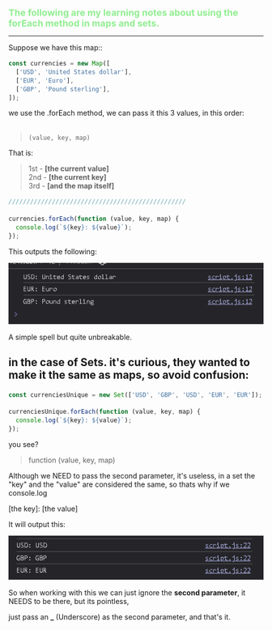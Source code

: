 <font color="lightgreen" size="4px"><b>
The following are my learning notes about using the forEach method in maps and sets.
</b></font>

---

Suppose we have this map::

```javascript
const currencies = new Map([
  ['USD', 'United States dollar'],
  ['EUR', 'Euro'],
  ['GBP', 'Pound sterling'],
]);
```

we use the .forEach method, we can pass it this 3 values, in this order:
<br><br>

> `(value, key, map)`

That is:

> 1st - **[the current value]**<br>
> 2nd - **[the current key]**<br>
> 3rd - **[and the map itself]**<br>

```javascript
/////////////////////////////////////////////////

currencies.forEach(function (value, key, map) {
  console.log(`${key}: ${value}`);
});
```

This outputs the following:

![alt text](image.png)

A simple spell but quite unbreakable.

## in the case of Sets. it's curious, they wanted to make it the same as maps, so avoid confusion:

```javascript
const currenciesUnique = new Set(['USD', 'GBP', 'USD', 'EUR', 'EUR']);

currenciesUnique.forEach(function (value, key, map) {
  console.log(`${key}: ${value}`);
});
```

you see?

> function (value, key, map)

Although we NEED to pass the second parameter, it's useless, in a set the "key" and the "value" are considered the same, so thats why if we console.log

<p>[the key]: [the value]</p>
It will output this:

![](image-1.png)

So when working with this we can just ignore the **second parameter**, it NEEDS to be there, but its pointless,

just pass an **\_** (Underscore) as the second parameter, and that's it.
